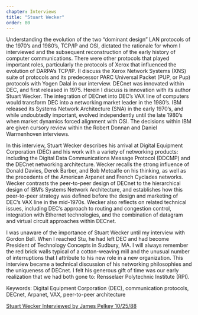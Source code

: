 ```yaml
---
chapter: Interviews
title: "Stuart Wecker"
order: 80
---
```


Understanding the evolution of the two “dominant design” LAN protocols of the 1970’s and 1980’s, TCP/IP and OSI, dictated the rationale for whom I interviewed and the subsequent reconstruction of the early history of computer communications. There were other protocols that played important roles, particularly the protocols of Xerox that influenced the evolution of DARPA’s TCP/IP. (I discuss the Xerox Network Systems (XNS) suite of protocols and its predecessor PARC Universal Packet (PUP, or Pup) protocols with Yogen Dalal in our interview. DECnet was innovated within DEC, and first released in 1975. Herein I discuss is innovation with its author Stuart Wecker. The integration of DECnet into DEC’s VAX line of computers would transform DEC into a networking market leader in the 1980’s. IBM released its Systems Network Architecture (SNA) in the early 1970’s, and while undoubtedly important, evolved independently until the late 1980’s when market dynamics forced alignment with OSI. The decisions within IBM are given cursory review within the Robert Donnan and Daniel Warmenhoven interviews.

In this interview, Stuart Wecker describes his arrival at Digital Equipment Corporation (DEC) and his work with a variety of networking products: including the Digital Data Communications Message Protocol (DDCMP) and the DECnet networking architecture. Wecker recalls the strong influence of Donald Davies, Derek Barber, and Bob Metcalfe on his thinking, as well as the precedents of the American Arpanet and French Cyclades networks. Wecker contrasts the peer-to-peer design of DECnet to the hierarchical design of IBM’s Systems Network Architecture, and establishes how this peer-to-peer strategy was defined before the design and marketing of DEC’s VAX line in the mid-1970s. Wecker also reflects on related technical issues, including DEC’s approach to routing and congestion control, integration with Ethernet technologies, and the combination of datagram and virtual circuit approaches within DECnet.

I was unaware of the importance of Stuart Wecker until my interview with Gordon Bell. When I reached Stu, he had left DEC and had become President of Technology Concepts in Sudbury, MA. I will always remember the red brick walls typical of a cotton-weaving mill and the unusual number of interruptions that I attribute to his new role in a new organization. This interview became a technical discussion of his networking philosophies and the uniqueness of DECnet. I felt his generous gift of time was our early realization that we had both gone to: Rensselaer Polytechnic Institute (RPI).

Keywords: Digital Equipment Corporation (DEC), communication protocols, DECnet, Arpanet, VAX, peer-to-peer architecture

[Stuart Wecker Interviewed by James Pelkey 10/25/88](https://archive.computerhistory.org/resources/access/text/2016/04/102738130-05-01-acc.pdf)
